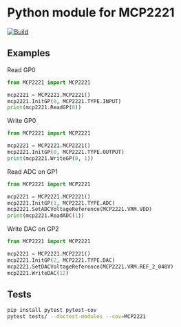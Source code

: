 # Python module for MCP2221
[![Build](https://github.com/pilotak/python-mcp2221/actions/workflows/validate.yaml/badge.svg)](https://github.com/pilotak/python-mcp2221/actions/workflows/validate.yaml)

## Examples

Read GP0
```python
from MCP2221 import MCP2221

mcp2221 = MCP2221.MCP2221()
mcp2221.InitGP(0, MCP2221.TYPE.INPUT)
print(mcp2221.ReadGP(0))
```

Write GP0
```python
from MCP2221 import MCP2221

mcp2221 = MCP2221.MCP2221()
mcp2221.InitGP(0, MCP2221.TYPE.OUTPUT)
print(mcp2221.WriteGP(0, 1))
```

Read ADC on GP1
```python
from MCP2221 import MCP2221

mcp2221 = MCP2221.MCP2221()
mcp2221.InitGP(1, MCP2221.TYPE.ADC)
mcp2221.SetADCVoltageReference(MCP2221.VRM.VDD)
print(mcp2221.ReadADC(1))
```

Write DAC on GP2
```python
from MCP2221 import MCP2221

mcp2221 = MCP2221.MCP2221()
mcp2221.InitGP(2, MCP2221.TYPE.DAC)
mcp2221.SetDACVoltageReference(MCP2221.VRM.REF_2_048V)
mcp2221.WriteDAC(12)
```

## Tests
```sh
pip install pytest pytest-cov
pytest tests/ --doctest-modules --cov=MCP2221
```